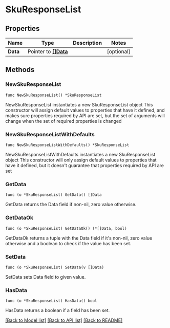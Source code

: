 # SkuResponseList

## Properties

Name | Type | Description | Notes
------------ | ------------- | ------------- | -------------
**Data** | Pointer to [**[]Data**](Data.md) |  | [optional] 

## Methods

### NewSkuResponseList

`func NewSkuResponseList() *SkuResponseList`

NewSkuResponseList instantiates a new SkuResponseList object
This constructor will assign default values to properties that have it defined,
and makes sure properties required by API are set, but the set of arguments
will change when the set of required properties is changed

### NewSkuResponseListWithDefaults

`func NewSkuResponseListWithDefaults() *SkuResponseList`

NewSkuResponseListWithDefaults instantiates a new SkuResponseList object
This constructor will only assign default values to properties that have it defined,
but it doesn't guarantee that properties required by API are set

### GetData

`func (o *SkuResponseList) GetData() []Data`

GetData returns the Data field if non-nil, zero value otherwise.

### GetDataOk

`func (o *SkuResponseList) GetDataOk() (*[]Data, bool)`

GetDataOk returns a tuple with the Data field if it's non-nil, zero value otherwise
and a boolean to check if the value has been set.

### SetData

`func (o *SkuResponseList) SetData(v []Data)`

SetData sets Data field to given value.

### HasData

`func (o *SkuResponseList) HasData() bool`

HasData returns a boolean if a field has been set.


[[Back to Model list]](../README.md#documentation-for-models) [[Back to API list]](../README.md#documentation-for-api-endpoints) [[Back to README]](../README.md)


